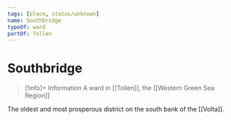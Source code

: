 ```yaml
---
tags: [place, status/unknown]
name: Southbridge
typeOf: ward
partOf: Tollen
---
```

# Southbridge
>[!info]+ Information
> A ward in [[Tollen]], the [[Western Green Sea Region]]

The oldest and most prosperous district on the south bank of the [[Volta]]. 